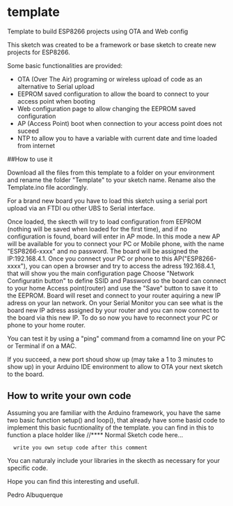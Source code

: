 # template
Template to build ESP8266 projects using OTA and Web config

This sketch was created to be a framework or base sketch to create new projects for ESP8266.

Some basic functionalities are provided:
* OTA (Over The Air) programing or wireless upload of code as an alternative to Serial upload
* EEPROM saved configuration to allow the board to connect to your access point when booting
* Web configuration page to allow changing the EEPROM saved configuration
* AP (Access Point) boot when connection to your access point does not suceed
* NTP to allow you to have a variable with current date and time loaded from internet

##How to use it

Download all the files from this template to a folder on your environment and rename the folder "Template" to your sketch name. Rename also the Template.ino file acordingly.

For a brand new board you have to load this sketch using a serial port upload via an FTDI ou other UBS to Serial interface.

Once loaded, the skecth will try to load configuration from EEPROM (nothing will be saved when loaded for the first time), and if no configuration is found, board will enter in AP mode. 
In this mode a new AP will be available for you to connect your PC or Mobile phone, with the name "ESP8266-xxxx" and no password.
The board will be assigned the IP:192.168.4.1.
Once you connect your PC or phone to this AP("ESP8266-xxxx"), you can open a browser and try to access the adress 192.168.4.1, that will show you the main configuration page
Choose "Network Configuratin button" to define SSID and Password so the board can connect to your home Access point(router) and use the "Save" button to save it to the EEPROM.
Board will reset and connect to your router aquiring a new IP adress on your lan network.
On your Serial Monitor you can see what is the board new IP adress assigned by your router and you can now connect to the board via this new IP. 
To do so now you have to reconnect your PC or phone to your home router.

You can test it by using a "ping" command from a comamnd line on your PC or Terminal if on a MAC.

If you succeed, a new port shoud show up (may take a 1 to 3 minutes to show up) in your Arduino IDE environment to allow to OTA your next sketch to the board.

## How to write your own code

Assuming you are familiar with the Arduino framework, you have the same two basic function setup() and loop(), that already have some basid code to implement this basic fucntionality of the template.
you can find in this to function a place holder like
    //**** Normal Sketch code here...
      
      write you own setup code after this comment
      
You can naturaly include your libraries in the skecth as necessary for your specific code.

Hope you can find this interesting and usefull.

Pedro Albuquerque
